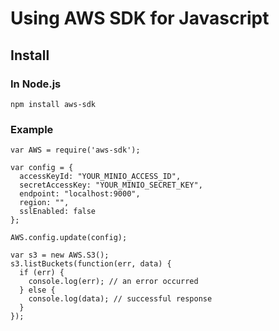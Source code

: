 # Using AWS SDK for Javascript

## Install

### In Node.js

```
npm install aws-sdk
```

### Example

```
var AWS = require('aws-sdk');

var config = {
  accessKeyId: "YOUR_MINIO_ACCESS_ID",
  secretAccessKey: "YOUR_MINIO_SECRET_KEY",
  endpoint: "localhost:9000",
  region: "",
  sslEnabled: false
};

AWS.config.update(config);

var s3 = new AWS.S3();
s3.listBuckets(function(err, data) {
  if (err) {
    console.log(err); // an error occurred
  } else {
    console.log(data); // successful response
  }
});
```